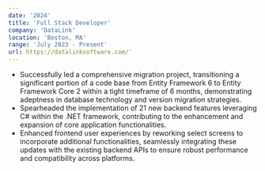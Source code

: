 ```yaml
---
date: '2024'
title: 'Full Stack Developer'
company: 'DataLink'
location: 'Boston, MA'
range: 'July 2023 - Present'
url: https://datalinksoftware.com/'
---
```


- Successfully led a comprehensive migration project, transitioning a significant portion of a code base from Entity Framework 6 to Entity Framework Core 2 within a tight timeframe of 6 months, demonstrating adeptness in database technology and version migration strategies.
- Spearheaded the implementation of 21 new backend features leveraging C# within the .NET framework, contributing to the enhancement and expansion of core application functionalities.
- Enhanced frontend user experiences by reworking select screens to incorporate additional functionalities, seamlessly integrating these updates with the existing backend APIs to ensure robust performance and compatibility across platforms.
